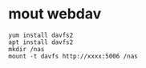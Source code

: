 # mout webdav

```text
yum install davfs2
apt install davfs2
mkdir /nas
mount -t davfs http://xxxx:5006 /nas
```


